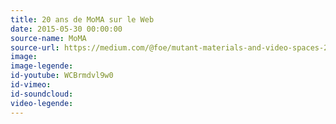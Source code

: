 ```yaml
---
title: 20 ans de MoMA sur le Web
date: 2015-05-30 00:00:00
source-name: MoMA  
source-url: https://medium.com/@foe/mutant-materials-and-video-spaces-20-years-of-moma-on-the-web-e1da7d5463b8
image:
image-legende:
id-youtube: WCBrmdvl9w0
id-vimeo:
id-soundcloud:
video-legende:
---
```

